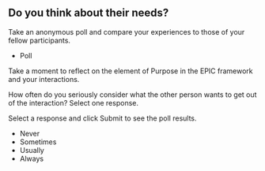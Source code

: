 ## Do you think about their needs?

Take an anonymous poll and compare your experiences to those of your fellow participants.

* Poll

Take a moment to reflect on the element of Purpose in the EPIC framework and your interactions.

How often do you seriously consider what the other person wants to get out of the interaction? Select one response.


Select a response and click Submit to see the poll results.

+ Never
+ Sometimes
+ Usually
+ Always
